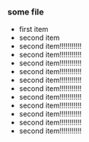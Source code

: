 ### some file
* first item
* second item
* second item!!!!!!!!!!!
* second item!!!!!!!!!!!
* second item!!!!!!!!!!!
* second item!!!!!!!!!!!
* second item!!!!!!!!!!!
* second item!!!!!!!!!!!
* second item!!!!!!!!!!!
* second item!!!!!!!!!!!
* second item!!!!!!!!!!!
* second item!!!!!!!!!!!
* second item!!!!!!!!!!!

